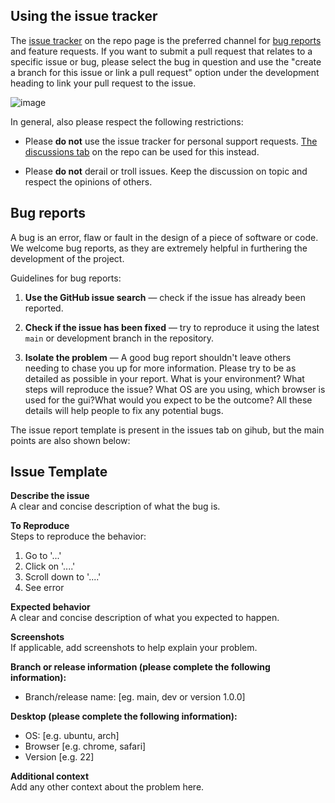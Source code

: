 ## Using the issue tracker

The [issue tracker](https://github.com/RI-SE/ATOS/issues) on the repo page is the preferred channel for [bug reports](#bugs) and feature requests. If you want to submit a pull request that relates to a specific issue or bug, please select the bug in question and use the "create a branch for this issue or link a pull request" option under the development heading to link your pull request to the issue.

![image](https://github.com/RI-SE/ATOS/assets/10436623/adb9d512-ab25-4504-aa9d-63c95ba76c85)


In general, also please respect the following restrictions:

* Please **do not** use the issue tracker for personal support requests. [The discussions tab](https://github.com/RI-SE/ATOS/discussions) on the repo can be used for this instead. 

* Please **do not** derail or troll issues. Keep the discussion on topic and
  respect the opinions of others.


<a name="bugs"></a>
## Bug reports

A bug is an error, flaw or fault in the design of a piece of software or code.
We welcome bug reports, as they are extremely helpful in furthering the development of the project.

Guidelines for bug reports:

1. **Use the GitHub issue search** &mdash; check if the issue has already been
   reported.

2. **Check if the issue has been fixed** &mdash; try to reproduce it using the
   latest `main` or development branch in the repository.

3. **Isolate the problem** &mdash;
A good bug report shouldn't leave others needing to chase you up for more
information. Please try to be as detailed as possible in your report. What is
your environment? What steps will reproduce the issue? What OS are you using, which
browser is used for the gui?What would you expect to be the outcome? All these
details will help people to fix any potential bugs.

The issue report template is present in the issues tab on gihub, but the main points are also shown below:

## Issue Template

**Describe the issue**<br />
A clear and concise description of what the bug is.
 
**To Reproduce**<br />
Steps to reproduce the behavior:<br />
1. Go to '...'<br />
2. Click on '....'<br />
3. Scroll down to '....'<br />
4. See error<br />

**Expected behavior**<br />
A clear and concise description of what you expected to happen.
 
**Screenshots**<br />
If applicable, add screenshots to help explain your problem.

**Branch or release information (please complete the following information):**<br />
 - Branch/release name: [eg. main, dev or version 1.0.0]
 
**Desktop (please complete the following information):**<br />
 - OS: [e.g. ubuntu, arch]<br />
 - Browser [e.g. chrome, safari]<br />
 - Version [e.g. 22]<br />

**Additional context**<br />
 Add any other context about the problem here.




